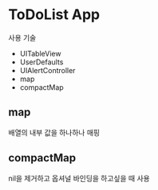 #  ToDoList App 

사용 기술 
- UITableView
- UserDefaults
- UIAlertController
- map
- compactMap

## map 
배열의 내부 값을 하나하나 매핑

## compactMap
nil을 제거하고 옵셔널 바인딩을 하고싶을 때 사용

